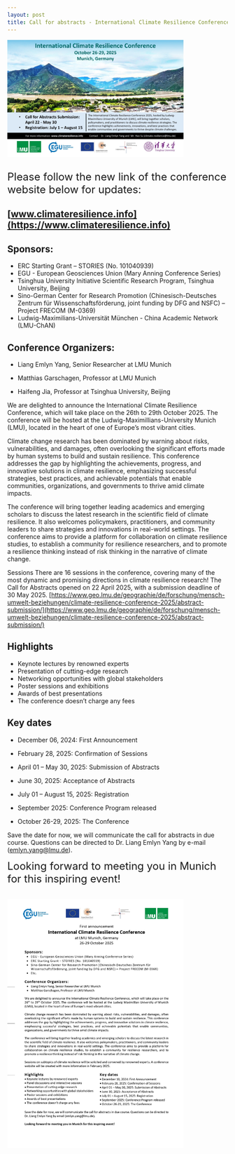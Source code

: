 ```yaml
---
layout: post
title: Call for abstracts - International Climate Resilience Conference, 26-29 October 2025
---
```

<div style="display: flex;">
  <img src="/assets/images/content/poster_newdata_3_2_format_l.jpg" style="width: 80%;">
</div>
<br>

<font size=5>Please follow the new link of the conference website below for updates:</font>

## [www.climateresilience.info](https://www.climateresilience.info)

## Sponsors:

*	ERC Starting Grant – STORIES (No. 101040939)
*	EGU - European Geosciences Union (Mary Anning Conference Series)
*	Tsinghua University Initiative Scientific Research Program, Tsinghua University, Beijing
*	Sino-German Center for Research Promotion (Chinesisch-Deutsches Zentrum für Wissenschaftsförderung, joint funding by DFG and NSFC) – Project FRECOM (M-0369)
*	Ludwig-Maximilians-Universität München - China Academic Network (LMU-ChAN)

## Conference Organizers:

*	Liang Emlyn Yang, Senior Researcher at LMU Munich

*	Matthias Garschagen, Professor at LMU Munich

* Haifeng Jia, Professor at Tsinghua University, Beijing

We are delighted to announce the International Climate Resilience Conference, which will take place on the 26th to 29th October 2025. The conference will be hosted at the Ludwig-Maximillians-University Munich (LMU), located in the heart of one of Europe’s most vibrant cities.

Climate change research has been dominated by warning about risks, vulnerabilities, and damages, often overlooking the significant efforts made by human systems to build and sustain resilience. This conference addresses the gap by highlighting the achievements, progress, and innovative solutions in climate resilience, emphasizing successful strategies, best practices, and achievable potentials that enable communities, organizations, and governments to thrive amid climate impacts.

The conference will bring together leading academics and emerging scholars to discuss the latest research in the scientific field of climate resilience. It also welcomes policymakers, practitioners, and community leaders to share strategies and innovations in real-world settings. The conference aims to provide a platform for collaboration on climate resilience studies, to establish a community for resilience researchers, and to promote a resilience thinking instead of risk thinking in the narrative of climate change.

Sessions There are 16 sessions in the conference, covering many of the most dynamic and promising directions in climate resilience research! The Call for Abstracts opened on 22 April 2025, with a submission deadline of 30 May 2025. [https://www.geo.lmu.de/geographie/de/forschung/mensch-umwelt-beziehungen/climate-resilience-conference-2025/abstract-submission/](https://www.geo.lmu.de/geographie/de/forschung/mensch-umwelt-beziehungen/climate-resilience-conference-2025/abstract-submission/)

## Highlights
*	Keynote lectures by renowned experts
*	Presentation of cutting-edge research
*	Networking opportunities with global stakeholders
*	Poster sessions and exhibitions
*	Awards of best presentations
*	The conference doesn’t charge any fees

## Key dates

*	December 06, 2024: First Announcement

*	February 28, 2025: Confirmation of Sessions

*	April 01 – May 30, 2025: Submission of Abstracts

*	June 30, 2025: Acceptance of Abstracts

*	July 01 – August 15, 2025: Registration

*	September 2025: Conference Program released

*	October 26-29, 2025: The Conference

Save the date for now, we will communicate the call for abstracts in due course. Questions can be directed to Dr. Liang Emlyn Yang by e-mail (emlyn.yang@lmu.de).

<font size=5>Looking forward to meeting you in Munich for this inspiring event!</font>

<br>
<div style="display: flex;">
  <img src="/assets/images/content/1111_pages-to-jpg-0001.jpg" style="width: 80%;">
</div>
